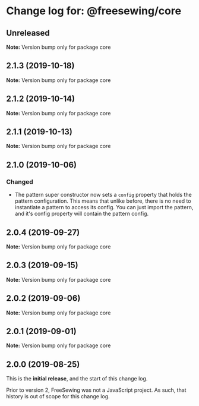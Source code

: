 # Change log for: @freesewing/core


## Unreleased

**Note:** Version bump only for package core


## 2.1.3 (2019-10-18)

**Note:** Version bump only for package core


## 2.1.2 (2019-10-14)

**Note:** Version bump only for package core


## 2.1.1 (2019-10-13)

**Note:** Version bump only for package core


## 2.1.0 (2019-10-06)

### Changed

 - The pattern super constructor now sets a `config` property that holds the pattern configuration. This means that unlike before, there is no need to instantiate a pattern to access its config. You can just import the pattern, and it's config property will contain the pattern config.
## 2.0.4 (2019-09-27)

**Note:** Version bump only for package core


## 2.0.3 (2019-09-15)

**Note:** Version bump only for package core


## 2.0.2 (2019-09-06)

**Note:** Version bump only for package core


## 2.0.1 (2019-09-01)

**Note:** Version bump only for package core




## 2.0.0 (2019-08-25)

This is the **initial release**, and the start of this change log.

Prior to version 2, FreeSewing was not a JavaScript project.
As such, that history is out of scope for this change log.
